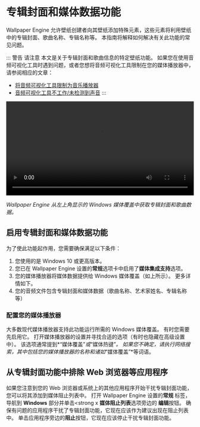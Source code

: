 # 专辑封面和媒体数据功能

Wallpaper Engine 允许壁纸创建者向其壁纸添加特殊元素，这些元素将利用壁纸中的专辑封面、歌曲名称、专辑名称等。 本指南将解释如何解决有关此功能的常见问题。

::: 警告 请注意
本文是关于专辑封面和歌曲信息的特定壁纸功能。 如果您在使用音频可视化工具时遇到问题，或者您想将音频可视化工具限制在您的媒体播放器中，请参阅相应的文章：

* [将音频可视化工具限制为音乐播放器](/audio/limittomusicplayer)
* [音频可视化工具不工作/未检测到声音](/audio/audiodetection)
:::

<video width="100%" controls autoplay loop>
  <source src="/videos/media_controls.mp4" type="video/mp4">
  您的浏览器不支持视频标签。
</video>

*Wallpaper Engine 从左上角显示的 Windows 媒体覆盖中获取专辑封面和歌曲数据。*

## 启用专辑封面和媒体数据功能

为了使此功能起作用，您需要确保满足以下条件：

1. 您使用的是 Windows 10 或更高版本。
2. 您已在 Wallpaper Engine 设置的**常规**选项卡中启用了**媒体集成支持**选项。
3. 您的媒体播放器将媒体数据提供给 Windows 媒体覆盖（如上所示）。 更多详情如下。
4. 您的音频文件包含专辑封面和媒体数据（歌曲名称、艺术家姓名、专辑名称等）

### 配置您的媒体播放器

大多数现代媒体播放器支持此功能运行所需的 Windows 媒体覆盖。 有时您需要先启用它。 打开媒体播放器的设置并寻找合适的选项（有时也隐藏在高级设置中）。 该选项通常提到*“媒体覆盖”*或*“媒体热键”*。 如果您不确定，请执行网络搜索，其中包括您的媒体播放器的名称和诸如*“媒体覆盖”*等词语。

## 从专辑封面功能中排除 Web 浏览器等应用程序

如果您注意到您的 Web 浏览器或系统上的其他应用程序开始干扰专辑封面功能，您可以将其添加到媒体阻止列表中。 打开 Wallpaper Engine 设置的**常规** 标签，导航到 **Windows** 部分并单击<strong x **媒体阻止列表**选项旁边的 **编辑**按钮。 确保有问题的应用程序干扰了专辑封面功能，它现在应该作为建议出现在阻止列表中。 单击应用程序旁边的**阻止**按钮，它现在应该停止干扰专辑封面功能。